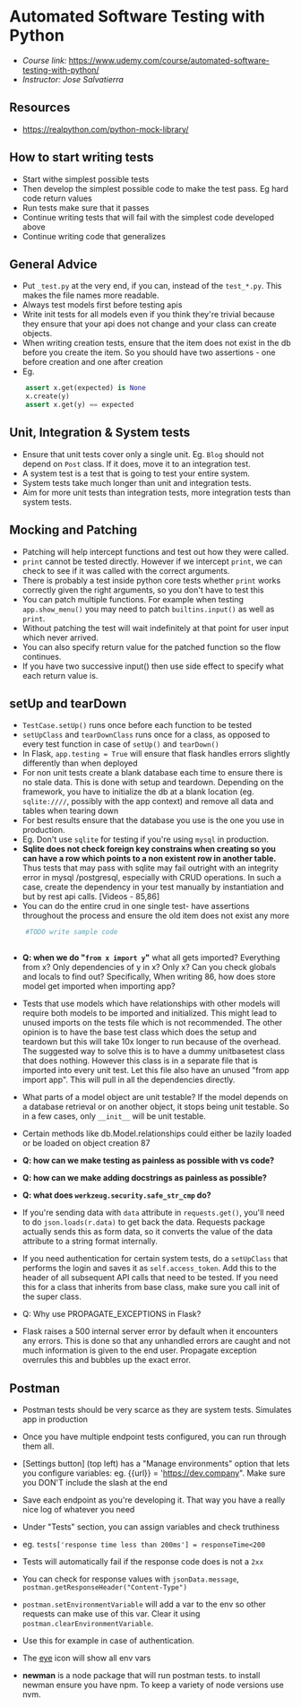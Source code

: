 # Automated Software Testing with Python
- _Course link:_ https://www.udemy.com/course/automated-software-testing-with-python/
- _Instructor: Jose Salvatierra_

## Resources
- https://realpython.com/python-mock-library/


## How to start writing tests
- Start withe simplest possible tests
- Then develop the simplest possible code to make the test pass. Eg hard code return values
- Run tests make sure that it passes
- Continue writing tests that will fail with the simplest code developed above
- Continue writing code that generalizes

## General Advice
- Put `_test.py` at the very end, if you can, instead of the `test_*.py`. This makes the file names more readable.
- Always test models first before testing apis
- Write init tests for all models even if you think they're trivial because they ensure that your api does not change and your class can  create objects.
- When writing creation tests, ensure that the item does not exist in the db before you create the item. So you should have two assertions - one before creation and one after creation
- Eg. 
```python
    assert x.get(expected) is None
    x.create(y)
    assert x.get(y) == expected

```


## Unit, Integration & System tests
- Ensure that unit tests cover only a single unit. Eg. `Blog` should not depend on `Post` class. If it does, move it to an integration test.
- A system test is a test that is going to test your entire system.
- System tests take much longer than unit and integration tests. 
- Aim for more unit tests than integration tests, more integration tests than system tests.


## Mocking and Patching
- Patching will help intercept functions and test out how they were called.
- `print` cannot be tested directly. However if we intercept `print`, we can check to see if it was called with the correct arguments.
- There is probably a test inside python core tests whether `print` works correctly given the right arguments, so you don't have to test this
- You can patch multiple functions. For example when testing `app.show_menu()` you may need to patch `builtins.input()` as well as `print`.
- Without patching the test will wait indefinitely at that point for user input which never arrived. 
- You can also specify return value for the patched function so the flow continues.
- If you have two successive input() then use side effect to specify what each return value is.

## setUp and tearDown
- `TestCase.setUp()` runs once before each function to be tested
- `setUpClass` and `tearDownClass` runs once for a class, as opposed to every test function in case of `setUp()` and `tearDown()`
- In Flask, `app.testing = True` will ensure that flask handles errors slightly differently than when deployed
- For non unit tests create a blank database each time to ensure there is no stale data. This is done with setup and teardown. Depending on the framework, you have to initialize the db at a blank location (eg. `sqlite:////`, possibly with the app context) and remove all data and tables when tearing down
- For best results ensure that the database you use is the one you use in production. 
- Eg. Don't use `sqlite` for testing if you're using `mysql` in production. 
- **Sqlite does not check foreign key constrains when creating so you can have a row which points to a non existent row in another table.** Thus tests that may pass with sqlite may fail outright with an integrity error in mysql /postgresql, especially with CRUD operations. In such a case, create the dependency in your test manually by instantiation and but by rest api calls. [Videos - 85,86]
- You can do the entire crud in one single test- have assertions throughout the process and ensure the old item does not exist any more

```python
    #TODO write sample code
    
```


- **Q: when we do "`from x import y`"** what all gets imported? Everything from x? Only dependencies of y in x? Only x? Can you check globals and locals to find out? Specifically, When writing 86, how does store model get imported when importing app?

- Tests that use models which have relationships with other models will require both models to be imported and initialized. This might lead to unused imports on the tests file which is not recommended. The other opinion is to have the base test class which does the setup and teardown but this will take 10x longer to run because of the overhead. The suggested way to solve this is to have a dummy unitbasetest class that does nothing. However this class is in a separate file that is imported into every unit test. Let this file also have an unused "from app import app". This will pull in all the dependencies directly.

- What parts of a model object are unit testable? If the model depends on a database retrieval or on another object, it stops being unit testable. So in a few cases, only `__init__` will be unit testable.

- Certain methods like db.Model.relationships could either be lazily loaded or be loaded on object creation 87

- **Q: how can we make testing as painless as possible with vs code?**

- **Q: how can we make adding docstrings as painless as possible?**

- **Q: what does `werkzeug.security.safe_str_cmp`  do?**

- If you're sending data with `data` attribute in `requests.get()`, you'll need to do `json.loads(r.data)` to get back the data. Requests package actually sends this as form data, so it converts the value of the data attribute to a string format internally.

- If you need authentication for certain system tests, do a `setUpClass` that performs the login and saves it as `self.access_token`. Add this to the header of all subsequent API calls that need to be tested. If you need this for a class that inherits from base class, make sure you call init of the super class.

- Q: Why use PROPAGATE_EXCEPTIONS in Flask?
- Flask raises a 500 internal server error by default when it encounters any errors. This is done so that any unhandled errors are caught and not much information is given to the end user. Propagate exception overrules this and bubbles up the exact error.  

## Postman
- Postman tests should be very scarce as they are system tests. Simulates app in production
- Once you have multiple endpoint tests configured, you can run through them all.
- [Settings button] (top left) has a "Manage environments" option that lets you configure variables: eg. {{url}} = 'https://dev.company". Make sure you DON'T include the slash at the end
- Save each endpoint as you're developing it. That way you have a really nice log of whatever you need
- Under "Tests" section, you can assign variables and check truthiness
- eg. `tests['response time less than 200ms'] = responseTime<200`
- Tests will automatically fail if the response code does is not a `2xx`
- You can check for response values with `jsonData.message`, `postman.getResponseHeader("Content-Type")`

- `postman.setEnvironmentVariable` will add a var to the env so other requests can make use of this var. Clear it using `postman.clearEnvironmentVariable`.
- Use this for example in case of authentication. 
- The [eye](#) icon will show all env vars
- **newman** is a node package that will run postman tests. to install newman ensure you have npm. To keep a variety of node versions use nvm.
